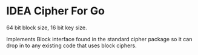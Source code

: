 # IDEA Cipher For Go

64 bit block size, 16 bit key size. 

Implements Block interface found in the standard cipher package so it can drop in to any existing code that uses block ciphers.

